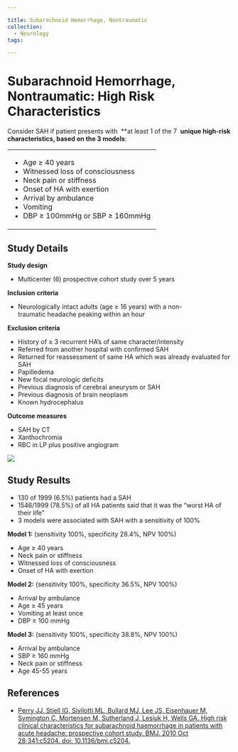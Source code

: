 ```yaml
---

title: Subarachnoid Hemorrhage, Nontraumatic
collection:
  - Neurology
tags:

---
```


# Subarachnoid Hemorrhage, Nontraumatic: High Risk Characteristics

Consider SAH if patient presents with  **at least 1 of the 7  **unique high-risk characteristics, based on the 3 models**: 

<table>
<colgroup>
<col width="100%" />
</colgroup>
<tbody>
<tr class="odd">
<td><ul>
<li>Age ≥ 40 years</li>
<li>Witnessed loss of consciousness</li>
<li>Neck pain or stiffness</li>
<li>Onset of HA with exertion</li>
<li>Arrival by ambulance</li>
<li>Vomiting</li>
<li>DBP ≥ 100mmHg or SBP ≥ 160mmHg </li>
</ul></td>
</tr>
</tbody>
</table>

## Study Details

**Study design**

-   Multicenter (6) prospective cohort study over 5 years

**Inclusion criteria**
-   Neurologically intact adults (age ≥ 16 years) with a non-traumatic headache peaking within an hour

**Exclusion criteria**
-   History of ≥ 3 recurrent HA’s of same character/intensity
-   Referred from another hospital with confirmed SAH
-   Returned for reassessment of same HA which was already evaluated for SAH 
-   Papilledema
-   New focal neurologic deficits
-   Previous diagnosis of cerebral aneurysm or SAH
-   Previous diagnosis of brain neoplasm
-   Known hydrocephalus 

**Outcome measures**

<!-- -->

-   SAH by CT
-   Xanthochromia
-   RBC in LP plus positive angiogram

![](https://d2p53dh3qxfm0x.cloudfront.net/uploads/img/1jx/5/m/fb036f85-428e-5bd9-adc2-73b0aa043d25/640.png)

## Study Results

-   130 of 1999 (6.5%) patients had a SAH
-   1546/1999 (78.5%) of all HA patients said that it was the “worst HA of their life” 
-   <span class="aglmd-moreinfo ui-moreinfo" data-iid="53aa2472d35d3ae92e001503">3 models were associated with SAH with a sensitivity of 100%</span>

**Model 1:** (sensitivity 100%, specificity 28.4%, NPV 100%) 
-   Age ≥ 40 years
-   Neck pain or stiffness
-   Witnessed loss of consciousness  
-   Onset of HA with exertion

**Model 2:** (sensitivity 100%, specificity 36.5%, NPV 100%) 

-   Arrival by ambulance
-   Age ≥ 45 years
-   Vomiting at least once 
-   DBP ≥ 100 mmHg

**Model 3:** (sensitivity 100%, specificity 38.8%, NPV 100%)

-   Arrival by ambulance
-   SBP ≥ 160 mmHg
-   Neck pain or stiffness
-   Age 45-55 years 

## References

-   [Perry JJ, Stiell IG, Sivilotti ML, Bullard MJ, Lee JS, Eisenhauer M, Symington C, Mortensen M, Sutherland J, Lesiuk H, Wells GA. High risk clinical characteristics for subarachnoid haemorrhage in patients with acute headache: prospective cohort study. BMJ. 2010 Oct 28;341:c5204. doi: 10.1136/bmj.c5204.](http://www.ncbi.nlm.nih.gov/pubmed/?term=21030443)
